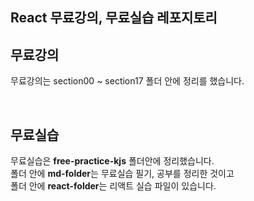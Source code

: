 ## React 무료강의, 무료실습 레포지토리

## 무료강의
  무료강의는 section00 ~ section17 폴더 안에 정리를 했습니다.

<br/>

## 무료실습
  무료실습은 **free-practice-kjs** 폴더안에 정리했습니다. <br/>
  폴더 안에 **md-folder**는 무료실습 필기, 공부를 정리한 것이고 <br/>
  폴더 안에 **react-folder**는 리액트 실습 파일이 있습니다.
